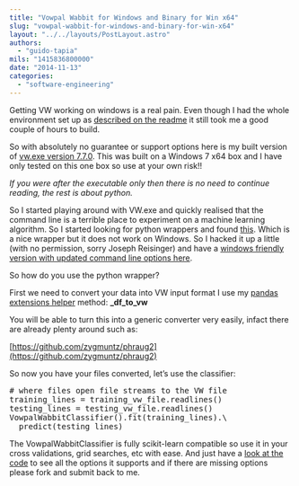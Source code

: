 ```yaml
---
title: "Vowpal Wabbit for Windows and Binary for Win x64"
slug: "vowpal-wabbit-for-windows-and-binary-for-win-x64"
layout: "../../layouts/PostLayout.astro"
authors: 
  - "guido-tapia"
mils: "1415836800000"
date: "2014-11-13"
categories: 
  - "software-engineering"
---
```


Getting VW working on windows is a real pain. Even though I had the whole environment set up as [described on the readme](https://github.com/JohnLangford/vowpal_wabbit/blob/master/README.windows.txt) it still took me a good couple of hours to build.

So with absolutely no guarantee or support options here is my built version of [vw.exe version 7.7.0](https://github.com/gatapia/py_ml_utils/blob/master/lib/vw.exe). This was built on a Windows 7 x64 box and I have only tested on this one box so use at your own risk!!

_If you were after the executable only then there is no need to continue reading, the rest is about python._

So I started playing around with VW.exe and quickly realised that the command line is a terrible place to experiment on a machine learning algorithm. So I started looking for python wrappers and found [this](https://github.com/josephreisinger/vowpal_porpoise). Which is a nice wrapper but it does not work on Windows. So I hacked it up a little (with no permission, sorry Joseph Reisinger) and have a [windows friendly version with updated command line options here](https://github.com/gatapia/py_ml_utils/blob/master/VowpalWabbit.py).

So how do you use the python wrapper?

First we need to convert your data into VW input format I use my [pandas extensions helper](https://github.com/gatapia/py_ml_utils/blob/master/pandas_extensions.py) method: **\_df\_to\_vw**

You will be able to turn this into a generic converter very easily, infact there are already plenty around such as:

[https://github.com/zygmuntz/phraug2](https://github.com/zygmuntz/phraug2)

So now you have your files converted, let’s use the classifier:

<pre># where files open file streams to the VW file
training_lines = training_vw_file.readlines()
testing_lines = testing_vw_file.readlines()
VowpalWabbitClassifier().fit(training_lines).\
  predict(testing_lines)
</pre>



The VowpalWabbitClassifier is fully scikit-learn compatible so use it in your cross validations, grid searches, etc with ease. And just have a [look at the code](https://github.com/gatapia/py_ml_utils/blob/master/VowpalWabbit.py) to see all the options it supports and if there are missing options please fork and submit back to me.
